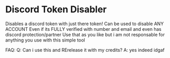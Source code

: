# Discord Token Disabler
Disables a discord token with just there token!
Can be used to disable ANY ACCOUNT Even if its FULLY verified with number and email and even has discord protection/partner
Use that as you like but i am not responsable for anything you use with this simple tool

FAQ:
Q: Can i use this and RErelease it with my credits?
A: yes indeed idgaf
